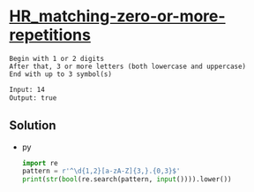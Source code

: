 # [HR_matching-zero-or-more-repetitions](https://www.hackerrank.com/challenges/matching-zero-or-more-repetitions)

```en
Begin with 1 or 2 digits
After that, 3 or more letters (both lowercase and uppercase)
End with up to 3 symbol(s)
```

```txt
Input: 14
Output: true
```

## Solution

* py

  ```py
  import re
  pattern = r'^\d{1,2}[a-zA-Z]{3,}.{0,3}$'
  print(str(bool(re.search(pattern, input()))).lower())
  ```
